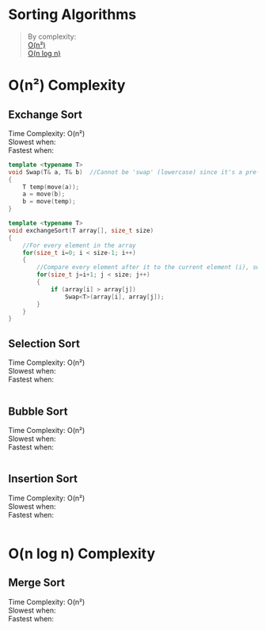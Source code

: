 # Sorting Algorithms
> By complexity: <br />
> [O(n²)]() <br />
> [O(n log n)]() <br />

# O(n²) Complexity

## Exchange Sort
Time Complexity: O(n²) <br />
Slowest when: <br />
Fastest when: <br />

```C++
template <typename T>
void Swap(T& a, T& b)  //Cannot be 'swap' (lowercase) since it's a pre-defined function
{
    T temp(move(a));
    a = move(b);
    b = move(temp);
}

template <typename T>
void exchangeSort(T array[], size_t size)
{
    //For every element in the array
    for(size_t i=0; i < size-1; i++)
    {
        //Compare every element after it to the current element (i), swapping if needed
        for(size_t j=i+1; j < size; j++)
        {
            if (array[i] > array[j])
                Swap<T>(array[i], array[j]);
        }
    }
}
```

## Selection Sort
Time Complexity: O(n²) <br />
Slowest when: <br />
Fastest when: <br />
 
```C++

```

## Bubble Sort
Time Complexity: O(n²) <br />
Slowest when: <br />
Fastest when: <br />

```C++

```

## Insertion Sort
Time Complexity: O(n²) <br />
Slowest when: <br />
Fastest when: <br />

```C++

```

# O(n log n) Complexity

## Merge Sort
Time Complexity: O(n²) <br />
Slowest when: <br />
Fastest when: <br />
